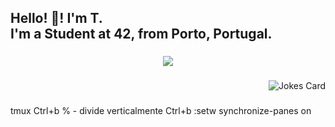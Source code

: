 <h2 align="left">Hello! 👋! I'm T.<br>I'm a Student at 42, from Porto, Portugal.</h2>

###

<div align="center">
  <img src="https://profile-counter.glitch.me/CreaTico6/count.svg?"  />
</div>

###

<div align="right">
  
![Jokes Card](https://official-joke-api.appspot.com/random_joke)

</div>

###

tmux
Ctrl+b % - divide verticalmente
Ctrl+b :setw synchronize-panes on

###
